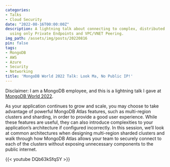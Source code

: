 ```yaml
---
categories:
- Talks
- Cloud Security
date: "2022-08-16T00:00:00Z"
description: A lightning talk about connecting to complex, distributed architectures
  using only Private Endpoints and VPC/VNET Peering.
img_path: /assets/img/posts/20220816
pin: false
tags:
- MongoDB
- AWS
- Azure
- Security
- Networking
title: 'MongoDB World 2022 Talk: Look Ma, No Public IP!'
---
```


<style type="text/css" rel="stylesheet">
    .youtube-wrapper {
    position: relative;
    width: 100%;
    height: 0;
    padding-bottom: 56.25%;
  }
  .youtube-wrapper iframe {
    position: absolute;
    top: 0;
    left: 0;
    width: 100%;
    height: 100%;
    border: 0;
  }
</style>

Disclaimer: I am a MongoDB employee, and this is a lightning talk I gave at [MongoDB World 2022](https://www.mongodb.com/world-2022).

As your application continues to grow and scale, you may choose to take advantage of powerful MongoDB Atlas features, such as multi-region clusters and sharding, in order to provide a good user experience. While these features are useful, they can also introduce complexities to your application’s architecture if configured incorrectly. In this session, we’ll look at common architectures when designing multi-region sharded clusters and walk through how MongoDB Atlas allows your team to securely connect to each of the clusters without exposing unnecessary components to the public internet.

{{< youtube DQb63kSfqSY >}}